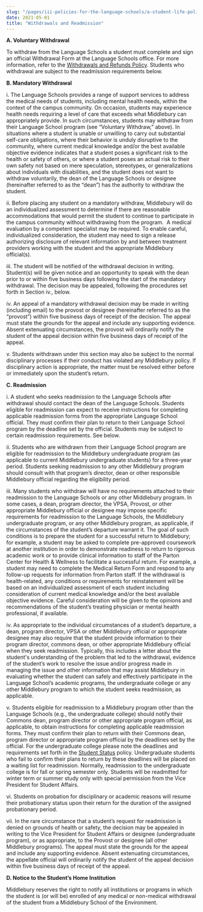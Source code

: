 ```yaml
---
slug: "/pages/iii-policies-for-the-language-schools/a-student-life-policies/withdrawals-and-readmission"
date: 2021-05-01
title: "Withdrawals and Readmission"
---
```


**A. Voluntary Withdrawal**

To withdraw from the Language Schools a student must complete and sign an official Withdrawal Form at the Language Schools office. For more information, refer to the [Withdrawals and Refunds Policy](/pages/iii-policies-for-the-language-schools/c-financial-policies/c-3-withdrawals-and-refunds). Students who withdrawal are subject to the readmission requirements below.

**B. Mandatory Withdrawal**

i. The Language Schools provides a range of support services to address the medical needs of students, including mental health needs, within the context of the campus community. On occasion, students may experience health needs requiring a level of care that exceeds what Middlebury can appropriately provide. In such circumstances, students may withdraw from their Language School program (see “Voluntary Withdraw,” above). In situations where a student is unable or unwilling to carry out substantial self-care obligations, where their behavior is unduly disruptive to the community, where current medical knowledge and/or the best available objective evidence indicates that a student poses a significant risk to the health or safety of others, or where a student poses an actual risk to their own safety not based on mere speculation, stereotypes, or generalizations about individuals with disabilities, and the student does not want to withdraw voluntarily, the dean of the Language Schools or designee (hereinafter referred to as the “dean”) has the authority to withdraw the student.

ii. Before placing any student on a mandatory withdraw, Middlebury will do an individualized assessment to determine if there are reasonable accommodations that would permit the student to continue to participate in the campus community without withdrawing from the program.  A medical evaluation by a competent specialist may be required. To enable careful, individualized consideration, the student may need to sign a release authorizing disclosure of relevant information by and between treatment providers working with the student and the appropriate Middlebury official(s).

iii. The student will be notified of the withdrawal decision in writing. Student(s) will be given notice and an opportunity to speak with the dean prior to or within five business days following the start of the mandatory withdrawal. The decision may be appealed, following the procedures set forth in Section iv., below.

iv. An appeal of a mandatory withdrawal decision may be made in writing (including email) to the provost or designee (hereinafter referred to as the “provost”) within five business days of receipt of the decision. The appeal must state the grounds for the appeal and include any supporting evidence. Absent extenuating circumstances, the provost will ordinarily notify the student of the appeal decision within five business days of receipt of the appeal.

v. Students withdrawn under this section may also be subject to the normal disciplinary processes if their conduct has violated any Middlebury policy. If disciplinary action is appropriate, the matter must be resolved either before or immediately upon the student’s return.

**C. Readmission**

i. A student who seeks readmission to the Language Schools after withdrawal should contact the dean of the Language Schools. Students eligible for readmission can expect to receive instructions for completing applicable readmission forms from the appropriate Language School official. They must confirm their plan to return to their Language School program by the deadline set by the official. Students may be subject to certain readmission requirements. See below.

ii. Students who are withdrawn from their Language School program are eligible for readmission to the Middlebury undergraduate program (as applicable to current Middlebury undergraduate students) for a three-year period. Students seeking readmission to any other Middlebury program should consult with that program’s director, dean or other responsible Middlebury official regarding the eligibility period.

iii. Many students who withdraw will have no requirements attached to their readmission to the Language Schools or any other Middlebury program. In some cases, a dean, program director, the VPSA, Provost, or other appropriate Middlebury official or designee may impose specific requirements for readmission to the Language Schools, the Middlebury undergraduate program, or any other Middlebury program, as applicable, if the circumstances of the student’s departure warrant it. The goal of such conditions is to prepare the student for a successful return to Middlebury; for example, a student may be asked to complete pre-approved coursework at another institution in order to demonstrate readiness to return to rigorous academic work or to provide clinical information to staff of the Parton Center for Health & Wellness to facilitate a successful return. For example, a student may need to complete the Medical Return Form and respond to any follow-up requests for information from Parton staff. If the withdrawal is health-related, any conditions or requirements for reinstatement will be based on an individualized assessment of each student including consideration of current medical knowledge and/or the best available objective evidence. Careful consideration will be given to the opinions and recommendations of the student’s treating physician or mental health professional, if available.

iv. As appropriate to the individual circumstances of a student’s departure, a dean, program director, VPSA or other Middlebury official or appropriate designee may also require that the student provide information to their program director, commons dean, or other appropriate Middlebury official when they seek readmission. Typically, this includes a letter about the student's understanding of the problem that led to the withdrawal, evidence of the student’s work to resolve the issue and/or progress made in managing the issue and other information that may assist Middlebury in evaluating whether the student can safely and effectively participate in the Language School’s academic programs, the undergraduate college or any other Middlebury program to which the student seeks readmission, as applicable.

v. Students eligible for readmission to a Middlebury program other than the Language Schools (e.g., the undergraduate college) should notify their Commons dean, program director or other appropriate program official, as applicable, to obtain instructions for completing applicable readmission forms. They must confirm their plan to return with their Commons dean, program director or appropriate program official by the deadlines set by the official. For the undergraduate college please note the deadlines and requirements set forth in the [Student Status](https://www.middlebury.edu/about/handbook/ug-college-policies/ug-policies/academics/student-status) policy. Undergraduate students who fail to confirm their plans to return by these deadlines will be placed on a waiting list for readmission. Normally, readmission to the undergraduate college is for fall or spring semester only. Students will be readmitted for winter term or summer study only with special permission from the Vice President for Student Affairs.

vi. Students on probation for disciplinary or academic reasons will resume their probationary status upon their return for the duration of the assigned probationary period.

vii. In the rare circumstance that a student’s request for readmission is denied on grounds of health or safety, the decision may be appealed in writing to the Vice President for Student Affairs or designee (undergraduate program), or as appropriate, to the Provost or designee (all other Middlebury programs). The appeal must state the grounds for the appeal and include any supporting evidence. Absent extenuating circumstances, the appellate official will ordinarily notify the student of the appeal decision within five business days of receipt of the appeal.

**D. Notice to the Student’s Home Institution**

Middlebury reserves the right to notify all institutions or programs in which the student is (or will be) enrolled of any medical or non-medical withdrawal of the student from a Middlebury School of the Environment.
